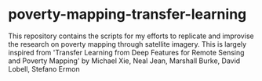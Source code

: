 # poverty-mapping-transfer-learning
This repository contains the scripts for my efforts to replicate and improvise the research on poverty mapping through satellite imagery. This is largely inspired from 'Transfer Learning from Deep Features for Remote Sensing and Poverty Mapping' by Michael Xie, Neal Jean, Marshall Burke, David Lobell, Stefano Ermon
